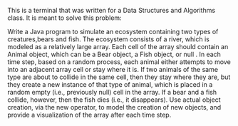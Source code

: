 This is a terminal that was written for a Data Structures and Algorithms class. It is meant to solve this problem:

Write a Java program to simulate an ecosystem containing two types of creatures,bears and fish. The ecosystem consists of a river, which is 
modeled as a relatively large array. Each cell of the array should contain an Animal object, which can be a Bear object, a Fish object, or null
. In each time step, based on a random process, each animal either attempts to move into an adjacent array cell or stay where it is. If two 
animals of the same type are about to collide in the same cell, then they stay where they are, but they create a new instance of that type of animal, which is placed in a random empty (i.e., previously null) cell in the
array. If a bear and a fish collide, however, then the fish dies (i.e., it disappears). Use actual object creation, via the new operator, to model 
the creation of new objects, and provide a visualization of the array after each time step.
